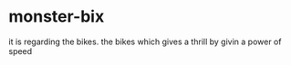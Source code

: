 monster-bix
===========

it is regarding the bikes. the bikes which gives a thrill by givin a power of speed